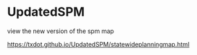 # UpdatedSPM

view the new version of the spm map

https://txdot.github.io/UpdatedSPM/statewideplanningmap.html
